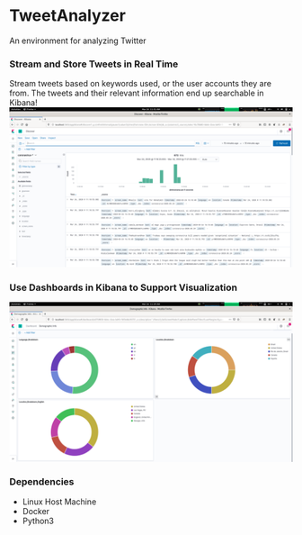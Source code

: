 # TweetAnalyzer
An environment for analyzing Twitter

### Stream and Store Tweets in Real Time

Stream tweets based on keywords used, or the user accounts they are from. The tweets and their relevant information end up searchable in Kibana! 
![Kibana example](images/kibana_example.png)

### Use Dashboards in Kibana to Support Visualization
![Dashboard example](images/dashboard_example.png)

### Dependencies
- Linux Host Machine
- Docker
- Python3
